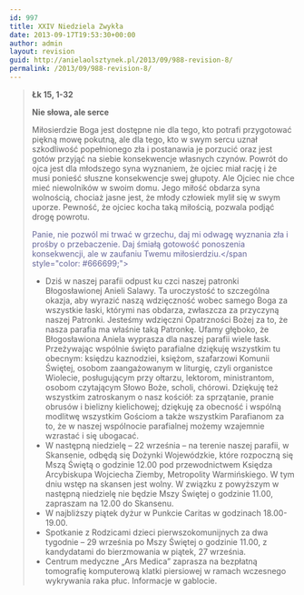 ```yaml
---
id: 997
title: XXIV Niedziela Zwykła
date: 2013-09-17T19:53:30+00:00
author: admin
layout: revision
guid: http://anielaolsztynek.pl/2013/09/988-revision-8/
permalink: /2013/09/988-revision-8/
---
```

> **Łk 15, 1-32**
> 
> **Nie słowa, ale serce**
> 
> Miłosierdzie Boga jest dostępne nie dla tego, kto potrafi przygotować piękną mowę pokutną, ale dla tego, kto w swym sercu uznał szkodliwość popełnionego zła i postanawia je porzucić oraz jest gotów przyjąć na siebie konsekwencje własnych czynów. Powrót do ojca jest dla młodszego syna wyznaniem, że ojciec miał rację i że musi ponieść słuszne konsekwencje swej głupoty. Ale Ojciec nie chce mieć niewolników w swoim domu. Jego miłość obdarza syna wolnością, chociaż jasne jest, że młody człowiek mylił się w swym uporze. Pewność, że ojciec kocha taką miłością, pozwala podjąć drogę powrotu.
> 
> <span style="color: #666699;">Panie, nie pozwól mi trwać w grzechu, daj mi odwagę wyznania zła i prośby o przebaczenie. Daj śmiałą gotowość ponoszenia konsekwencji, ale w zaufaniu Twemu miłosierdziu.</span style="color: #666699;"></p> 
> 
> <ul>
>   <li>
>     <span style="font-style: normal;">Dziś w naszej parafii odpust ku czci naszej patronki Błogosławionej Anieli Salawy. Ta uroczystość to szczególna okazja, aby wyrazić naszą wdzięczność wobec samego Boga za wszystkie łaski, którymi nas obdarza, zwłaszcza za przyczyną naszej Patronki. Jesteśmy wdzięczni Opatrzności Bożej za to, że nasza parafia ma właśnie taką Patronkę. Ufamy głęboko, że Błogosławiona Aniela wyprasza dla naszej parafii wiele łask. Przeżywając wspólnie święto parafialne dziękuję wszystkim tu obecnym: księdzu kaznodziei, księżom, szafarzowi Komunii Świętej, osobom zaangażowanym w liturgię, czyli organistce Wiolecie, posługującym przy ołtarzu, lektorom, ministrantom, osobom czytającym Słowo Boże, scholi, chórowi. Dziękuję też wszystkim zatroskanym o nasz kościół: za sprzątanie, pranie obrusów i bielizny kielichowej; dziękuję za obecność i wspólną modlitwę wszystkim Gościom a także wszystkim Parafianom za to, że w naszej wspólnocie parafialnej możemy wzajemnie wzrastać i się ubogacać.</span>
>   </li>
>   <li>
>     <span style="font-style: normal;">W następną niedzielę &#8211; 22 września &#8211; na terenie naszej parafii, w Skansenie, odbędą się Dożynki Wojewódzkie, które rozpoczną się Mszą Świętą o godzinie 12.00 pod przewodnictwem Księdza Arcybiskupa Wojciecha Ziemby, Metropolity Warmińskiego. W tym dniu wstęp na skansen jest wolny. W związku z powyższym w następną niedzielę nie będzie Mszy Świętej o godzinie 11.00, zapraszam na 12.00 do Skansenu.</span>
>   </li>
>   <li>
>     <span style="font-style: normal;">W najbliższy piątek dyżur w Punkcie Caritas w godzinach 18.00- 19.00.</span>
>   </li>
>   <li>
>     <span style="font-style: normal;">Spotkanie z Rodzicami dzieci pierwszokomunijnych za dwa tygodnie &#8211; 29 września po Mszy Świętej o godzinie 11.00, z kandydatami do bierzmowania w piątek, 27 września.</span>
>   </li>
>   <li>
>     <span style="font-style: normal;">Centrum medyczne &#8222;Ars Medica&#8221; zaprasza na bezpłatną tomografię komputerową klatki piersiowej w ramach wczesnego wykrywania raka płuc. Informacje w gablocie.</span>
>   </li>
> </ul>